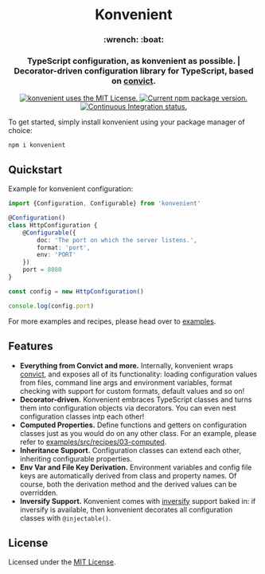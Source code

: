 <h1 align="center">
  Konvenient
</h1>

<h3 align="center">
  :wrench: :boat:
<h3>

<h3 align="center">
  TypeScript configuration, as konvenient as possible. | Decorator-driven configuration library for TypeScript, based on <a href="https://github.com/mozilla/node-convict">convict</a>.
</h3>

<p align="center">
  <a href="https://github.com/battila7/konvenient/blob/master/LICENSE">
    <img src="https://img.shields.io/github/license/battila7/konvenient" alt="konvenient uses the MIT License.">
  </a>
  <a href="https://www.npmjs.com/package/konvenient">
    <img src="https://img.shields.io/npm/v/konvenient" alt="Current npm package version.">
  </a>
  <a href="https://github.com/battila7/konvenient/actions/workflows/continuous-integration.yml">
    <img src="https://github.com/battila7/konvenient/actions/workflows/continuous-integration.yml/badge.svg" alt="Continuous Integration status.">
  </a>
</p>

To get started, simply install konvenient using your package manager of choice:

~~~~
npm i konvenient
~~~~

## Quickstart

Example for konvenient configuration:

~~~~TypeScript
import {Configuration, Configurable} from 'konvenient'

@Configuration()
class HttpConfiguration {
	@Configurable({
		doc: 'The port on which the server listens.',
		format: 'port',
		env: 'PORT'
	})
	port = 8080
}

const config = new HttpConfiguration()

console.log(config.port)
~~~~

For more examples and recipes, please head over to [examples](examples#konvenient-examples-and-recipes).

## Features

  * **Everything from Convict and more.** Internally, konvenient wraps [convict](https://github.com/mozilla/node-convict), and exposes all of its functionality: loading configuration values from files, command line args and environment variables, format checking with support for custom formats, default values and so on!
  * **Decorator-driven.** Konvenient embraces TypeScript classes and turns them into configuration objects via decorators. You can even nest configuration classes intp each other!
  * **Computed Properties.** Define functions and getters on configuration classes just as you would do on any other class. For an example, please refer to [examples/src/recipes/03-computed](examples/src/recipes/03-computed/index.ts).
  * **Inheritance Support.** Configuration classes can extend each other, inheriting configurable properties.
  * **Env Var and File Key Derivation.** Environment variables and config file keys are automatically derived from class and property names. Of course, both the derivation method and the derived values can be overridden.
  * **Inversify Support.** Konvenient comes with [inversify](https://inversify.io/) support baked in: if inversify is available, then konvenient decorates all configuration classes with `@injectable()`.

## License

Licensed under the [MIT License](LICENSE).

